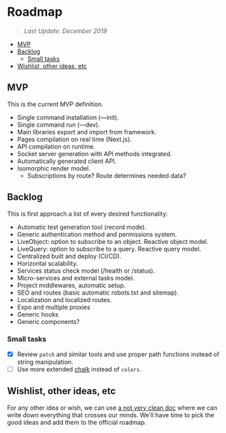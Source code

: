 # Roadmap <!-- omit in toc -->

> *Last Update: December 2019*

- [MVP](#mvp)
- [Backlog](#backlog)
  - [Small tasks](#small-tasks)
- [Wishlist, other ideas, etc](#wishlist-other-ideas-etc)

## MVP

This is the current MVP definition.

- Single command installation (—init).
- Single command run (—dev).
- Main libraries export and import from framework.
- Pages compilation on real time (Next.js).
- API compilation on runtime.
- Socket server generation with API methods integrated.
- Automatically generated client API.
- Isomorphic render model.
  - Subscriptions by route? Route determines needed data?

## Backlog

This is first approach a list of every desired functionality:

- Automatic test generation tool (record mode).
- Generic authentication method and permissions system.
- LiveObject: option to subscribe to an object. Reactive object model.
- LiveQuery: option to subscribe to a query. Reactive query model.
- Centralized built and deploy (CI/CD).
- Horizontal scalability.
- Services status check model (/health or /status).
- Micro-services and external tasks model.
- Project middlewares, automatic setup.
- SEO and routes (basic automatic robots.txt and sitemap).
- Localization and localized routes.
- Expo and multiple proxies
- Generic hooks
- Generic components?

### Small tasks

- [x] Review `patch` and similar tools and use proper path functions instead of string manipulation.
- [ ] Use more extended [chalk](https://www.npmjs.com/package/chalk) instead of `colors`.

## Wishlist, other ideas, etc

For any other idea or wish, we can use [a not very clean doc](./think-tank.md) where we can write down everything that crosses our minds. We'll have time to pick the good ideas and add them to the official roadmap.
